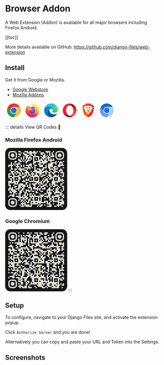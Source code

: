# Browser Addon

A Web Extension (Addon) is available for all major browsers including Firefox Android.

[[toc]]

More details available on GitHub: https://github.com/django-files/web-extension

## Install

Get it from Google or Mozilla.

- [Google Webstore](https://chromewebstore.google.com/detail/django-files/abpbiefojfkekhkjnpakpekkpeibnjej)
- [Mozilla Addons](https://addons.mozilla.org/addon/django-files)

[![Google Chrome](https://raw.githubusercontent.com/django-files/repo-images/refs/heads/master/browsers/56/chrome.png)](https://chromewebstore.google.com/detail/django-files/abpbiefojfkekhkjnpakpekkpeibnjej)
[![Mozilla Firefox](https://raw.githubusercontent.com/django-files/repo-images/refs/heads/master/browsers/56/firefox.png)](https://addons.mozilla.org/en-US/firefox/addon/django-files)
[![Microsoft Edge](https://raw.githubusercontent.com/django-files/repo-images/refs/heads/master/browsers/56/edge.png)](https://chromewebstore.google.com/detail/django-files/abpbiefojfkekhkjnpakpekkpeibnjej)
[![Opera](https://raw.githubusercontent.com/django-files/repo-images/refs/heads/master/browsers/56/opera.png)](https://chromewebstore.google.com/detail/django-files/abpbiefojfkekhkjnpakpekkpeibnjej)
[![Brave](https://raw.githubusercontent.com/django-files/repo-images/refs/heads/master/browsers/56/brave.png)](https://chromewebstore.google.com/detail/django-files/abpbiefojfkekhkjnpakpekkpeibnjej)
[![Chromium](https://raw.githubusercontent.com/django-files/repo-images/refs/heads/master/browsers/56/chromium.png)](https://chromewebstore.google.com/detail/django-files/abpbiefojfkekhkjnpakpekkpeibnjej)

::: details View QR Codes 📸

<h3>Mozilla Firefox Android</h3>

[![Firefox Android](https://raw.githubusercontent.com/django-files/repo-images/refs/heads/master/web-extension/qr/mozilla.png)](https://addons.mozilla.org/en-US/firefox/addon/django-files)

<h3>Google Chromium</h3>

[![Firefox Android](https://raw.githubusercontent.com/django-files/repo-images/refs/heads/master/web-extension/qr/google.png)](https://chromewebstore.google.com/detail/django-files/abpbiefojfkekhkjnpakpekkpeibnjej)
:::

## Setup

To configure, navigate to your Django Files site, and activate the extension popup.

Click `Authorize Server` and you are done!

Alternatively you can copy and paste your URL and Token into the Settings.

## Screenshots

<VPSwiper
base-url="https://raw.githubusercontent.com/django-files/repo-images/refs/heads/master/web-extension/docs"
:number-of-slides="6"
:pagination="{ clickable: true, type: 'fraction' }"
effect="coverflow"
/>
